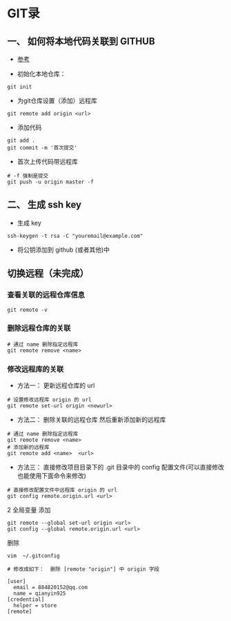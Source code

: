 # GIT录

## 一、 如何将本地代码关联到 GITHUB

- [参考](https://www.jianshu.com/p/08656eb84974)

- 初始化本地仓库：

```shell
git init
```

- 为git仓库设置（添加）远程库

```shell
git remote add origin <url>
```

- 添加代码

```shell
git add .
git commit -m '首次提交'
```

- 首次上传代码带远程库

```shell
# -f 强制是提交
git push -u origin master -f
```

## 二、 生成 ssh key

- 生成 key

```shell
ssh-keygen -t rsa -C "youremail@example.com"

```

- 将公钥添加到 github (或者其他)中

## 切换远程（未完成）

### 查看关联的远程仓库信息

```shell
git remote -v
```

### 删除远程仓库的关联

```shell
# 通过 name 删除指定远程库
git remote remove <name>
```

### 修改远程库的关联

- 方法一： 更新远程仓库的 url

```shell
# 设置修改远程库 origin 的 url
git remote set-url origin <newurl>
```

- 方法二： 删除关联的远程仓库 然后重新添加新的远程库

```shell
# 通过 name 删除指定远程库
git remote remove <name>
# 添加新的远程库
git remote add <name>  <url>
```

- 方法三： 直接修改项目目录下的 .git 目录中的 config 配置文件(可以直接修改也能使用下面命令来修改)

```shell
# 直接修改配置文件中远程库 origin 的 url
git config remote.origin.url <url>
```

2 全局变量
添加

```shell
git remote --global set-url origin <url>
git config --global remote.origin.url <url>
```

删除

```shell
vim  ~/.gitconfig

# 修改成如下：  删除 [remote "origin"] 中 origin 字段

[user]
  email = 884820152@qq.com
  name = qianyin925
[credential]
  helper = store
[remote]
```
